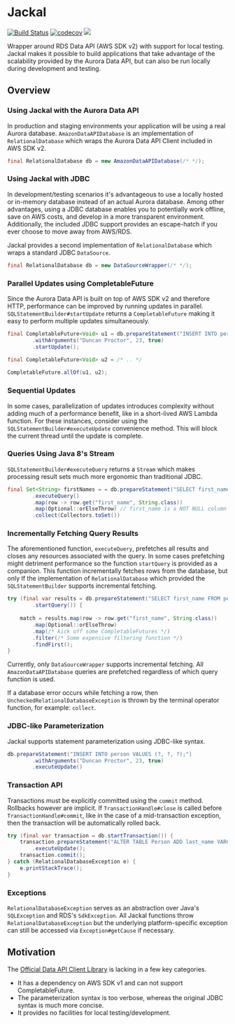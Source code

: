 # Jackal
[![Build Status](https://travis-ci.com/duncpro/jackal.svg?branch=master)](https://travis-ci.com/duncpro/jackal)
[![codecov](https://codecov.io/gh/duncpro/jackal/branch/master/graph/badge.svg?token=B5MZD14GUT)](https://codecov.io/gh/duncpro/jackal)
[![](https://jitpack.io/v/com.duncpro/jackal.svg)](https://jitpack.io/#com.duncpro/jackal)

Wrapper around RDS Data API (AWS SDK v2) with support for local testing.
Jackal makes it possible to build applications that take advantage of the scalability provided by the Aurora Data API,
but can also be run locally during development and testing.

## Overview
### Using Jackal with the Aurora Data API
In production and staging environments your application will be using
a real Aurora database. `AmazonDataAPIDatabase` is an implementation of `RelationalDatabase` which wraps
the Aurora Data API Client included in AWS SDK v2.
```java
final RelationalDatabase db = new AmazonDataAPIDatabase(/* */);
```
### Using Jackal with JDBC
In development/testing scenarios it's advantageous to use a locally hosted or in-memory database instead
of an actual Aurora database. Among other advantages, using a JDBC database enables you to potentially work offline,
save on AWS costs, and develop in a more transparent environment. Additionally, the included JDBC support
provides an escape-hatch if you ever choose to move away from AWS/RDS.

Jackal provides a second implementation of `RelationalDatabase`
which wraps a standard JDBC `DataSource`. 
```java
final RelationalDatabase db = new DataSourceWrapper(/* */);
```
### Parallel Updates using CompletableFuture
Since the Aurora Data API is built on top of AWS SDK v2 and therefore HTTP, performance can be improved by running updates in parallel. 
`SQLStatementBuilder#startUpdate` returns a `CompletableFuture` making it easy to perform multiple updates
simultaneously.
```java
final CompletableFuture<Void> u1 = db.prepareStatement("INSERT INTO person VALUES (?, ?, ?);")
        .withArguments("Duncan Proctor", 23, true)
        .startUpdate();

final CompletableFuture<Void> u2 = /* .. */
        
CompletableFuture.allOf(u1, u2);
```
### Sequential Updates
In some cases, parallelization of updates introduces complexity without adding much of 
a performance benefit, like in a short-lived AWS Lambda function. For these instances, consider using
the `SQLStatementBuilder#executeUpdate` convenience method. This will block the current thread until
the update is complete.

### Queries Using Java 8's Stream
`SQLStatementBuilder#executeQuery` returns a `Stream` which makes processing result sets much more ergonomic than
traditional JDBC.
```java
final Set<String> firstNames = = db.prepareStatement("SELECT first_name FROM person LIMIT 10;")
        .executeQuery()
        .map(row -> row.get("first_name", String.class))
        .map(Optional::orElseThrow) // first_name is a NOT NULL column
        .collect(Collectors.toSet())
```
### Incrementally Fetching Query Results
The aforementioned function, `executeQuery`, prefetches all results and closes any resources associated with the query. 
In some cases prefetching might detriment performance so the function `startQuery` is provided as a companion.
This function incrementally fetches rows from the database, but only If the implementation of `RelationalDatabase`
which provided the `SQLStatementBuilder` supports incremental fetching.
```java
try (final var results = db.prepareStatement("SELECT first_name FROM person ORDER BY first_name DESC;")
        .startQuery()) {
    
    match = results.map(row -> row.get("first_name", String.class))
        .map(Optional::orElseThrow)
        .map(/* kick off some CompletableFutures */)
        .filter(/* Some expensive filtering function */)
        .findFirst();
}
```
Currently, only `DataSourceWrapper` supports incremental fetching. All `AmazonDataAPIDatabase` queries
are prefetched regardless of which query function is used.

If a database error occurs while fetching a row, then `UncheckedRelationalDatabaseException`
is thrown by the terminal operator function, for example: `collect`.
### JDBC-like Parameterization
Jackal supports statement parameterization using JDBC-like syntax.

```java
db.prepareStatement("INSERT INTO person VALUES (?, ?, ?);")
        .withArguments("Duncan Proctor", 23, true)
        .executeUpdate()
```

### Transaction API
Transactions must be explicitly committed using the `commit` method.
Rollbacks however are implicit. If `TransactionHandle#close` is called before
`TransactionHandle#commit`, like in the case of a mid-transaction exception, then
the transaction will be automatically rolled back.
```java
try (final var transaction = db.startTransaction()) {
    transaction.prepareStatement("ALTER TABLE Person ADD last_name VARCHAR;")
        .executeUpdate();
    transaction.commit();
} catch (RelationalDatabaseException e) {
    e.printStackTrace();
}
```
### Exceptions
`RelationalDatabaseException` serves as an abstraction over Java's `SQLException` and RDS's `SdkException`.
All Jackal functions throw `RelationalDatabaseException` but the underlying platform-specific exception
can still be accessed via `Exception#getCause` if necessary.

## Motivation
The [Official Data API Client Library](https://github.com/awslabs/rds-data-api-client-library-java) is
  lacking in a few key categories.
  - It has a dependency on AWS SDK v1 and can not support
    CompletableFuture. 
  - The parameterization syntax is too verbose, whereas the original JDBC
    syntax is much more concise.
  - It provides no facilities for local testing/development.
